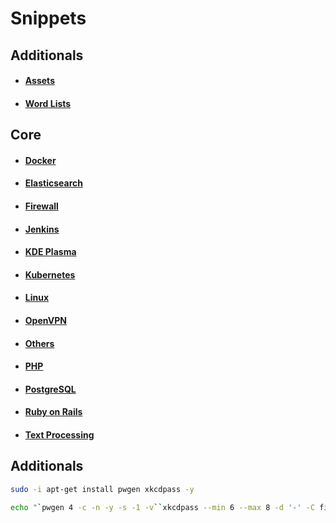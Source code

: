 # Snippets

## Additionals
* #### [Assets](chapters/assets) 
* #### [Word Lists](chapters/word-lists)

## Core
* #### [Docker](chapters/docker)
* #### [Elasticsearch](chapters/elasticsearch)
* #### [Firewall](chapters/firewall)
* #### [Jenkins](chapters/jenkins)
* #### [KDE Plasma](chapters/kde-plasma)
* #### [Kubernetes](chapters/kubernetes)
* #### [Linux](chapters/linux)
* #### [OpenVPN](chapters/openvpn)
* #### [Others](chapters/others)
* #### [PHP](chapters/php)
* #### [PostgreSQL](chapters/postgresql)
* #### [Ruby on Rails](chapters/ruby-on-rails)
* #### [Text Processing](chapters/text-processing)

## Additionals

```bash
sudo -i apt-get install pwgen xkcdpass -y

echo "`pwgen 4 -c -n -y -s -1 -v``xkcdpass --min 6 --max 8 -d '-' -C first -n 2 -c 1``pwgen 4 -c -n -y -s -1 -v`"
```